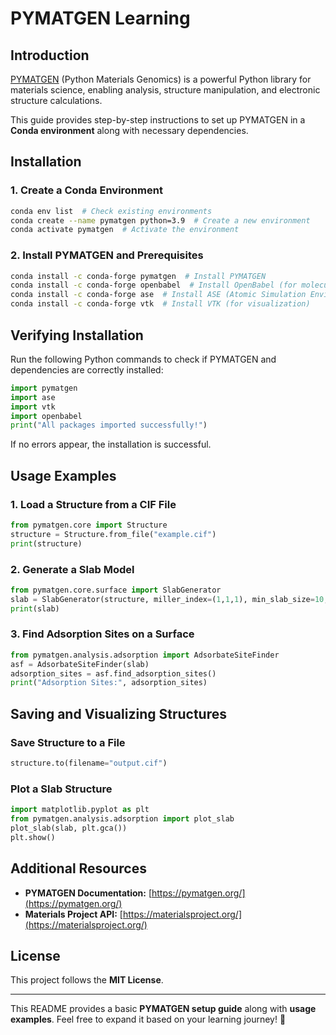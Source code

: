 # PYMATGEN Learning

## Introduction
[PYMATGEN](https://pymatgen.org/) (Python Materials Genomics) is a powerful Python library for materials science, enabling analysis, structure manipulation, and electronic structure calculations.

This guide provides step-by-step instructions to set up PYMATGEN in a **Conda environment** along with necessary dependencies.

## Installation

### 1. Create a Conda Environment
```bash
conda env list  # Check existing environments
conda create --name pymatgen python=3.9  # Create a new environment
conda activate pymatgen  # Activate the environment
```

### 2. Install PYMATGEN and Prerequisites
```bash
conda install -c conda-forge pymatgen  # Install PYMATGEN
conda install -c conda-forge openbabel  # Install OpenBabel (for molecular file handling)
conda install -c conda-forge ase  # Install ASE (Atomic Simulation Environment)
conda install -c conda-forge vtk  # Install VTK (for visualization)
```

## Verifying Installation
Run the following Python commands to check if PYMATGEN and dependencies are correctly installed:
```python
import pymatgen
import ase
import vtk
import openbabel
print("All packages imported successfully!")
```
If no errors appear, the installation is successful.

## Usage Examples

### 1. Load a Structure from a CIF File
```python
from pymatgen.core import Structure
structure = Structure.from_file("example.cif")
print(structure)
```

### 2. Generate a Slab Model
```python
from pymatgen.core.surface import SlabGenerator
slab = SlabGenerator(structure, miller_index=(1,1,1), min_slab_size=10, min_vacuum_size=15).get_slab()
print(slab)
```

### 3. Find Adsorption Sites on a Surface
```python
from pymatgen.analysis.adsorption import AdsorbateSiteFinder
asf = AdsorbateSiteFinder(slab)
adsorption_sites = asf.find_adsorption_sites()
print("Adsorption Sites:", adsorption_sites)
```

## Saving and Visualizing Structures

### Save Structure to a File
```python
structure.to(filename="output.cif")
```

### Plot a Slab Structure
```python
import matplotlib.pyplot as plt
from pymatgen.analysis.adsorption import plot_slab
plot_slab(slab, plt.gca())
plt.show()
```

## Additional Resources
- **PYMATGEN Documentation:** [https://pymatgen.org/](https://pymatgen.org/)
- **Materials Project API:** [https://materialsproject.org/](https://materialsproject.org/)

## License
This project follows the **MIT License**.

---
This README provides a basic **PYMATGEN setup guide** along with **usage examples**. Feel free to expand it based on your learning journey! 🚀


